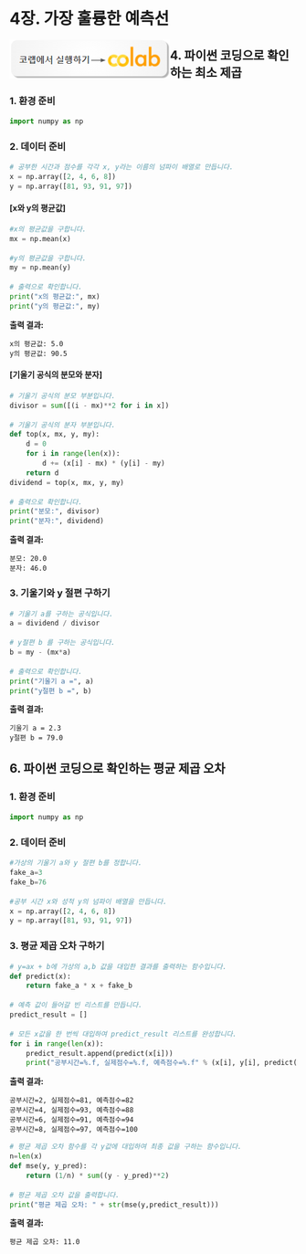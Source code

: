 # 4장. 가장 훌륭한 예측선


[<img src="https://raw.githubusercontent.com/taehojo/taehojo.github.io/master/assets/images/linktocolab.png" align="left"/> ](https://colab.research.google.com/github/taehojo/deeplearning_4th/blob/master/colab/ch04-colab.ipynb)


## 4. 파이썬 코딩으로 확인하는 최소 제곱


### 1. 환경 준비


```python
import numpy as np
```


### 2. 데이터 준비


```python
# 공부한 시간과 점수를 각각 x, y라는 이름의 넘파이 배열로 만듭니다.
x = np.array([2, 4, 6, 8])
y = np.array([81, 93, 91, 97]) 
```


#### [x와 y의 평균값]


```python
#x의 평균값을 구합니다.
mx = np.mean(x)

#y의 평균값을 구합니다.
my = np.mean(y)

# 출력으로 확인합니다.
print("x의 평균값:", mx)
print("y의 평균값:", my)
```


**출력 결과:**


```
x의 평균값: 5.0
y의 평균값: 90.5

```


#### [기울기 공식의 분모와 분자]


```python
# 기울기 공식의 분모 부분입니다.
divisor = sum([(i - mx)**2 for i in x])

# 기울기 공식의 분자 부분입니다.
def top(x, mx, y, my):
    d = 0
    for i in range(len(x)):
        d += (x[i] - mx) * (y[i] - my)
    return d
dividend = top(x, mx, y, my)

# 출력으로 확인합니다.
print("분모:", divisor)
print("분자:", dividend)
```


**출력 결과:**


```
분모: 20.0
분자: 46.0

```


### 3. 기울기와 y 절편 구하기


```python
# 기울기 a를 구하는 공식입니다.
a = dividend / divisor

# y절편 b 를 구하는 공식입니다.
b = my - (mx*a)

# 출력으로 확인합니다.
print("기울기 a =", a)
print("y절편 b =", b)
```


**출력 결과:**


```
기울기 a = 2.3
y절편 b = 79.0

```


## 6. 파이썬 코딩으로 확인하는 평균 제곱 오차


### 1. 환경 준비


```python
import numpy as np
```


### 2. 데이터 준비


```python
#가상의 기울기 a와 y 절편 b를 정합니다.
fake_a=3
fake_b=76

#공부 시간 x와 성적 y의 넘파이 배열을 만듭니다.
x = np.array([2, 4, 6, 8])
y = np.array([81, 93, 91, 97]) 
```


### 3. 평균 제곱 오차 구하기


```python
# y=ax + b에 가상의 a,b 값을 대입한 결과를 출력하는 함수입니다.
def predict(x):
    return fake_a * x + fake_b

# 예측 값이 들어갈 빈 리스트를 만듭니다.
predict_result = []

# 모든 x값을 한 번씩 대입하여 predict_result 리스트를 완성합니다.
for i in range(len(x)):
    predict_result.append(predict(x[i]))
    print("공부시간=%.f, 실제점수=%.f, 예측점수=%.f" % (x[i], y[i], predict(x[i])))
```


**출력 결과:**


```
공부시간=2, 실제점수=81, 예측점수=82
공부시간=4, 실제점수=93, 예측점수=88
공부시간=6, 실제점수=91, 예측점수=94
공부시간=8, 실제점수=97, 예측점수=100

```


```python
# 평균 제곱 오차 함수를 각 y값에 대입하여 최종 값을 구하는 함수입니다.
n=len(x)  
def mse(y, y_pred):
    return (1/n) * sum((y - y_pred)**2)

# 평균 제곱 오차 값을 출력합니다.
print("평균 제곱 오차: " + str(mse(y,predict_result)))
```


**출력 결과:**


```
평균 제곱 오차: 11.0

```

